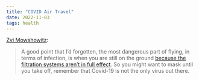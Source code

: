 ```yaml
---
title: "COVID Air Travel"
date: 2022-11-03
tags: health
---
```


[Zvi Mowshowitz](https://thezvi.substack.com/p/covid-11322-asking-forgiveness):

> A good point that I’d forgotten, the most dangerous part of flying, in terms of infection, is when you are still on the ground [because the filtration systems aren’t in full effect](https://twitter.com/AlecStapp/status/1587186956945039363). So you might want to mask until you take off, remember that Covid-19 is not the only virus out there.